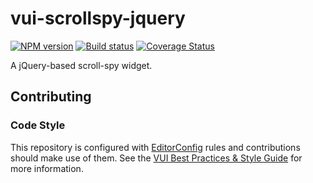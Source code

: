 # vui-scrollspy-jquery
[![NPM version][npm-image]][npm-url]
[![Build status][ci-image]][ci-url]
[![Coverage Status][coverage-image]][coverage-url]

A jQuery-based scroll-spy widget.

## Contributing

### Code Style

This repository is configured with [EditorConfig](http://editorconfig.org) rules and contributions should make use of them. See the [VUI Best Practices & Style Guide](https://github.com/Brightspace/valence-ui-docs/wiki/Best-Practices-&-Style-Guide) for more information.

[npm-url]: https://npmjs.org/package/vui-scrollspy-jquery
[npm-image]: https://img.shields.io/npm/v/vui-scrollspy-jquery.svg
[ci-image]: https://travis-ci.org/Brightspace/jquery-valence-ui-scrollspy.svg?branch=master
[ci-url]: https://travis-ci.org/Brightspace/jquery-valence-ui-scrollspy
[coverage-image]: https://img.shields.io/coveralls/Brightspace/vajquery-valence-ui-scrollspy.svg
[coverage-url]: https://coveralls.io/r/Brightspace/jquery-valence-ui-scrollspy-?branch=master

